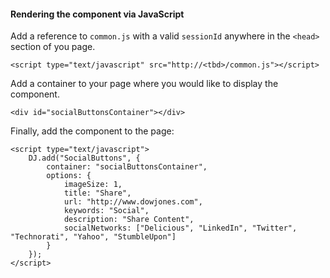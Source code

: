 ﻿#### Rendering the component via JavaScript

Add a reference to `common.js` with a valid `sessionId` anywhere in the `<head>` section of you page.

	<script type="text/javascript" src="http://<tbd>/common.js"></script>

Add a container to your page where you would like to display the component.

	<div id="socialButtonsContainer"></div>

Finally, add the component to the page:

	<script type="text/javascript">
        DJ.add("SocialButtons", {
            container: "socialButtonsContainer",
            options: {
                imageSize: 1,
                title: "Share",
                url: "http://www.dowjones.com",
                keywords: "Social",
                description: "Share Content",
                socialNetworks: ["Delicious", "LinkedIn", "Twitter", "Technorati", "Yahoo", "StumbleUpon"]
            }
        });
	</script>	  
